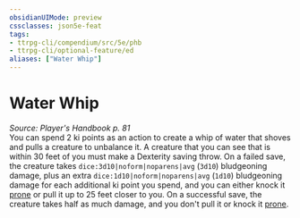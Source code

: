 ```yaml
---
obsidianUIMode: preview
cssclasses: json5e-feat
tags:
- ttrpg-cli/compendium/src/5e/phb
- ttrpg-cli/optional-feature/ed
aliases: ["Water Whip"]
---
```

# Water Whip
*Source: Player's Handbook p. 81*  
You can spend 2 ki points as an action to create a whip of water that shoves and pulls a creature to unbalance it. A creature that you can see that is within 30 feet of you must make a Dexterity saving throw. On a failed save, the creature takes `dice:3d10|noform|noparens|avg` (`3d10`) bludgeoning damage, plus an extra `dice:1d10|noform|noparens|avg` (`1d10`) bludgeoning damage for each additional ki point you spend, and you can either knock it [prone](3-Mechanics/CLI/rules/conditions.md#Prone) or pull it up to 25 feet closer to you. On a successful save, the creature takes half as much damage, and you don't pull it or knock it [prone](3-Mechanics/CLI/rules/conditions.md#Prone).
